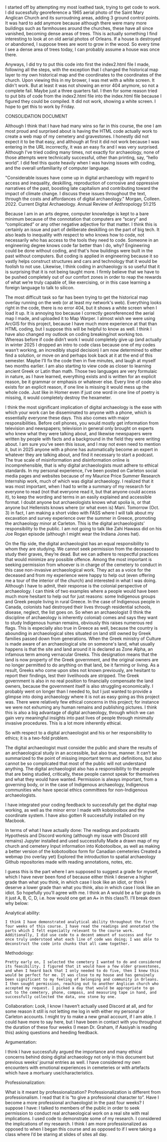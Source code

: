 I started off by attempting my most loathed task, trying to get code to work. I did sucessfully georeference a 1965 aerial photo of the Saint Mary Anglican Church and its surroudning areas, adding 3 ground control points. It was hard to add anymore because although there were many more buildings such as farmhouses around the churches, these have all since vanished, becoming dense areas of trees. This is actually something I find interesting to look at on old aerial photos of Orleans. If a house is destroyed or abandoned, I suppose trees are wont to grow in the wood. So every time I see a dense area of trees today, I can probably assume a house was once there.

Anyways, I did try to put this code into first the index2.html file I made, following all the steps, with the exception that I changed the historical map layer to my own historical map and the coordinates to the coordinates of the church. Upon viewing this in my brower, I was met with a white screen. It didn't work. But at least it was not showing an error 404 anymore, so not a complete fail. Maybe just a three quarters fail.
I then for some reason tried to put bits of code from the index2.html file into the index.html file because I figured they could be compiled. It did not work, showing a white screen. I hope to get this to work by Friday.

CONSOLIDATION DOCUMENT

Although I think that I have had many wins so far in this course, the one I am most proud and surprised about is having the HTML code actually work to create a web map of my cemetery and gravestones. I honestly did not expect it to be that easy, and although at first it did not work because I was entering in the URL incorrectly, it was an easy fix and I was very surprised. Although I’ve tried coding many times, not exactly for archaeology, none of those attempts were technically successful, other than printing, say, “hello world”. I did feel this quote heavily when I was having issues with coding, and the overall unfamiliarity of computer language.

"Considerable issues have come up in digital archaeology with regard to access and inequality, deskilling, reproduction of corrosive and oppressive narratives of the past, boosting late capitalism and contributing toward the impact of climate change. I discuss these issues throughout the text, through the costs and affordances of digital archaeology." Morgan, Colleen. 2022. Current Digital Archaeology. Annual Review of Anthropology 51:215

Because I am in an arts degree, computer knowledge is kept to a bare minimum because of the connotation that computers are “scary” and “complicated” or any other negative adjective for that matter. I think this is certainly an issue and part of deliberate deskilling on the part of big tech. It also leads to inequality with respect to who knows how to code, not necessarily who has access to the tools they need to code. Someone in an engineering degree knows code far better than I do, why? Engineering could be done without coding, and that's how buildings were built in the past without computers. But coding is applied in engineering because it so vastly helps construct structures and cars and technology that it would be foolish to not use. Likewise, I think coding in archaeology is so useful that it is surprising that it is not being taught more. I firmly believe that we have to be pushed completely out of our comfort zones in order to reap the rewards of what we’re truly capable of, like exercising, or in this case learning a foreign language to talk to silicon.

The most difficult task so far has been trying to get the historical map overlay running on the web (or at least my network's web). Everything looks right in the code, there is no error 404, but it shows a white screen when I load it up. It is annoying too because I correctly georeferenced the aerial map I made, and uploaded it to Map Warper. I almost wish we were using ArcGIS for this project, because I have much more experience at that than HTML coding, but I suppose this will be helpful to know as well. I think I have also changed my outlook on coding breaking/not working too. Whereas before if code didn’t work I would completely give up (and actually in winter 2025 I dropped an intro to code class because one of my codes wasn’t working, an incredibly stupid decision) I am now determined to either find a solution, or move on and perhaps look back at it at the end of this semester. Maybe I’ll fix the code then in five minutes, and laugh at myself two months earlier. I am also starting to view code as closer to learning ancient Greek or Latin than math. Those two languages are very formulaic in nature, as I have learned, everything exists and is written for an explicit reason, be it grammar or emphasis or whatever else. Every line of code also exists for an explicit reason, if one line is missing it would mess up the whole code. Just like in Homer even if just one word in one line of poetry is missing, it would completely destroy the hexameter.

I think the most significant implication of digital archaeology is the ease with which your work can be disseminated to anyone with a phone, which is essentially everyone these days. This also comes with major responsibilities. Before cell phones, you would mostly get information from television and newspapers; television in general only brought on experts who knew what they were talking about, and likewise newspapers were written by people with facts and a background in the field they were writing about. I am sure you’ve seen this issue, and I may not even need to mention it, but in 2025 anyone with a phone has automatically become an expert in whatever they are talking about, and find it necessary to start a podcast. The true scale of misinformation and disinformation online is incomprehensible, that is why digital archaeologists must adhere to ethical standards. In my personal experience, I’ve been posted on Carleton social media pages and websites because of my Maurice Price Summer Research Internship work, much of which was digital archaeology. I realized that it was most important, when I had to write a summary of my research for everyone to read (not that everyone read it, but that anyone could access it), to keep the wording and terms in an easily explained and accessible format. I doubt anyone but archaeologists knows what spolia is, or that anyone but Hellenists knows where (or what even is) Mani. Tomorrow (Oct. 3) in fact, I am making a short video with FASS where I will talk about my excavation and survey experience over the summer in Greece, promoting the archaeology minor at Carleton. This is the digital archaeologists’ responsibility to the public. I am not going to talk like Zahi Hawass did on his Joe Rogan episode (although I might wear the Indiana Jones hat).

On the flip side, the digital archaeologist has an equal responsibility to whom they are studying. We cannot seek permission from the deceased to study their graves, they’re dead. But we can adhere to respectful practices that would minimize any possible offence. Among the most important is seeking permission from whoever is in charge of the cemetery to conduct in this case non-invasive archaeological work. They act as a voice for the deceased and from my experience were happy to help out (even offering me a tour of the interior of the church) and interested in what I was doing. Although I have to admit, their response is the colonial perspective of archaeology. I can think of two examples where a people would have been much more hesitant to help out for just reasons: some Indigenous groups and Greek people living in rural Greece. In the case of Indigenous people in Canada, colonists had destroyed their lives through residential schools, disease, neglect, the list goes on. So when an archaeologist (I think the discipline of archaeology is inherently colonial) comes and says they want to study Indigenous human remains, obviously this raises numerous red flags. This is especially also true in Greece as well, because the country is abounding in archaeological sites situated on land still owned by Greek families passed down from generations. When the Greek ministry of Culture is made aware of an archaeological site on someone's land, what usually happens is that the site and land around it is declared as Zone Alpha, an infamous term among vernacular Greeks. This designation means that the land is now property of the Greek government, and the original owners are no longer permitted to do anything on that land, be it farming or living. As a result, Greeks who come upon sites not known previously, are hesitant to report their findings, lest their livelihoods are stripped. The Greek government is also in no real position to financially compensate the land owners, because the government itself is also struggling economically.
	I probably went on longer than I needed to, but I just wanted to provide a glimpse into doing archaeology where it is not as easy going as this project was. There were relatively few ethical concerns in this project; for instance we were not exhuming any human remains and publishing pictures. I think this is also a big advantage of digital archaeology, through which we can gain very meaningful insights into past lives of people through minimally invasive procedures. This is a lot more inherently ethical.

So with respect to a digital archaeologist and his or her responsibility to ethics; it is a two-fold problem.

The digital archaeologist must consider the public and share the results of an archaeological study in an accessible, but also true, manner. It can’t be summarized to the point of missing important terms and definitions, but also cannot be so complicated that most of the public will not understand anything.
The digital archaeologist also has a responsibility to the people that are being studied, critically, these people cannot speak for themselves and what they would have wanted. Permission is always important, from a governing body, or in the case of Indigenous archaeology, Indigenous communities who have special ethics committees for non-Indigenous archaeologists.

I have integrated your coding feedback to successfully get the digital map working, as well as the minor error I made with kobotoolbox and the coordinate system. I have also gotten R successfully installed on my Macbook.

In terms of what I have actually done:
The readings and podcasts
Hypothesis and Discord working (although my issue with Discord still remains)
Jupyter installed and used successfully
Made a drawn map of my church and cemetery
Input information into Kobotoolbox, as well as making a better version of the kobotoolbox form for Canadian cemeteries
Created a webmap (no overlay yet)
Explored the introduction to spatial archaeology
Github repositories made with reading annotations, notes, etc.

I guess this is the part where I am supposed to suggest a grade for myself, which I have never been fond of because either think I deserve a higher grade than what you think, in which case I look like an idiot, or think I deserve a lower grade than what you think, also in which case I look like an idiot. So hopefully you’ll agree with me. I think an A would be a fair grade (is it just A, B, C, D, i.e. how would one get an A+ in this class?). I’ll break down why below:

Analytical ability:

	I think I have demonstrated analytical ability throughout the first four weeks of this course. I have read the readings and annotated the parts which I felt especially relevant to the course work. Additionally, I did use code to a decent amount of success and for once truly understood what each line of code was doing; I was able to deconstruct the code into chunks that all came together.

Methodology:

	Pretty early on, I selected the cemetery I wanted to do and considered its feasibility. I figured that it would have a few older gravestones, and when I heard back that I only needed to do five, then I knew this would be perfect for me. It was close to my house and has genuinely been significant to my feeling of belonging and community in Orleans. I then sought permission, reaching out to another Anglican church who accepted my request. I picked a day that would be appropriate to go out to the cemetery, phone, compass, and measuring tape in hand, and successfully collected the data, one stone by one. 

Collaboration:
	Look, I know I haven’t actually used Discord at all, and for some reason it still is not letting me log in with either my personal or Carleton accounts. I might try to make a new gmail account, if I am able. I could have more to say here, but I have been in contact with you throughout the duration of these four weeks (I mean Dr. Graham, if Aasiyah is reading this) asking questions and heeding feedback. 

Argumentation:

I think I have successfully argued the importance and many ethical concerns behind doing digital archaeology not only in this document but previous weeks’ journal entries as well. I have considered my own encounters with emotional experiences in cemeteries or with artefacts which have a mortuary use/characteristics. 

Professionalization:

What is it meant by professionalization? Professionalization is different from professionalism. I read that it is “to give a professional character to”. Have I become a more professional archaeologist in the past four weeks? I suppose I have: I talked to members of the public in order to seek permission to conduct real archaeological work on a real site with real implications. I used code to demonstrate some of my research. I considered the implications of my research. I think I am more professionalized as opposed to when I began this course and as opposed to if I were taking a class where I’d be staring at slides of sites all day. 

